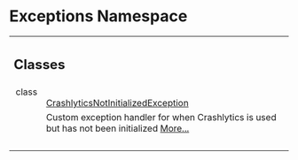 
# Exceptions Namespace 

<div class="contents"><table class="memberdecls"><tr class="heading"><td colspan="2"><h2 class="groupheader"><a id="nested-classes" name="nested-classes"></a> Classes</h2></td></tr><tr class="memitem:"><td class="memItemLeft" align="right" valign="top">class &#160;</td><td class="memItemRight" valign="bottom"><a class="el" href="class_b_f_g_s_d_k_1_1_exceptions_1_1_crashlytics_not_initialized_exception.html">CrashlyticsNotInitializedException</a></td></tr><tr class="memdesc:"><td class="mdescLeft">&#160;</td><td class="mdescRight">Custom exception handler for when Crashlytics is used but has not been initialized  <a href="class_b_f_g_s_d_k_1_1_exceptions_1_1_crashlytics_not_initialized_exception.html#details">More...</a><br /></td></tr><tr class="separator:"><td class="memSeparator" colspan="2">&#160;</td></tr></table></div> 
